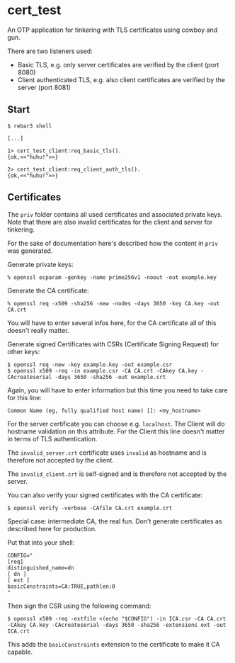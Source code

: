 cert_test
=====

An OTP application for tinkering with TLS certificates using cowboy and gun.

There are two listeners used:

* Basic TLS, e.g. only server certificates are verified by the client (port 8080)
* Client authenticated TLS, e.g. also client certificates are verified by the server (port 8081)

Start
-----

    $ rebar3 shell

    [...]

    1> cert_test_client:req_basic_tls().
    {ok,<<"huhu!">>}

    2> cert_test_client:req_client_auth_tls().
    {ok,<<"huhu!">>}


Certificates
------------

The `priv` folder contains all used certificates and associated private keys. Note that there are also
invalid certificates for the client and server for tinkering.

For the sake of documentation here's described how the content in `priv` was generated.

Generate private keys:

    % openssl ecparam -genkey -name prime256v1 -noout -out example.key

Generate the CA certificate:

    % openssl req -x509 -sha256 -new -nodes -days 3650 -key CA.key -out CA.crt 

You will have to enter several infos here, for the CA certificate all of this doesn't really matter.

Generate signed Certificates with CSRs (Certificate Signing Request) for other keys:

    $ openssl req -new -key example.key -out example.csr
    $ openssl x509 -req -in example.csr -CA CA.crt -CAkey CA.key -CAcreateserial -days 3650 -sha256 -out example.crt

Again, you will have to enter information but this time you need to take care for this line:

    Common Name (eg, fully qualified host name) []: <my_hostname>

For the server certificate you can choose e.g. `localhost`.
The Client will do hostname validation on this attribute.
For the Client this line doesn't matter in terms of TLS authentication.

The `invalid_server.crt` certificate uses `invalid` as hostname and is therefore not accepted by the client.

The `invalid_client.crt` is self-signed and is therefore not accepted by the server.

You can also verify your signed certificates with the CA certificate:

    $ openssl verify -verbose -CAfile CA.crt example.crt


Special case: intermediate CA, the real fun. Don't generate certificates as described here for production.

Put that into your shell:

    CONFIG="
    [req]
    distinguished_name=dn
    [ dn ]
    [ ext ]
    basicConstraints=CA:TRUE,pathlen:0
    "

Then sign the CSR using the following command:

    $ openssl x509 -req -extfile <(echo "$CONFIG") -in ICA.csr -CA CA.crt -CAkey CA.key -CAcreateserial -days 3650 -sha256 -extensions ext -out ICA.crt

This adds the `basicConstraints` extension to the certificate to make it CA capable.
